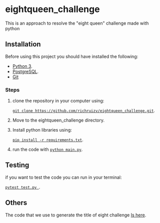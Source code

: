 # eightqueen_challenge
This is an approach to resolve the "eight queen" challenge made with python

## Installation
Before using this project you should have installed the following:

- [Python 3](https://www.python.org/downloads/).
- [PostgreSQL](https://www.postgresql.org/download/).
- [Git](https://github.com/git-guides/install-git)

### Steps
1. clone the repository in your computer using:

    [`git clone https://github.com/richruizv/eightqueen_challenge.git`](#code).

2. Move to the eightqueen_challenge directory.

3. Install python libraries using:

    [`pip install -r requirements.txt`](#code).

4. run the code with 
    [`python main.py`](#code).


## Testing
if you want to test the code you can run in your terminal:

[`pytest test.py `](#code).

## Others

The code that we use to generate the title of eight challenge [Is here](https://ascii.today/).



